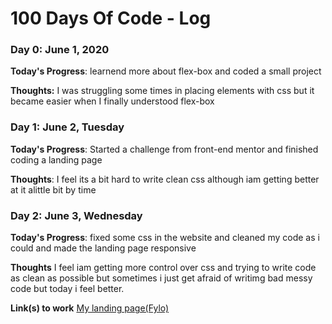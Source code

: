 # 100 Days Of Code - Log

### Day 0: June 1, 2020 

**Today's Progress**: learnend more about flex-box and coded a small project

**Thoughts:** I was struggling some times in placing elements with css but it became easier when I finally understood flex-box

### Day 1: June 2, Tuesday 

**Today's Progress**: Started a challenge from front-end mentor and finished coding a landing page

**Thoughts**: I feel its a bit hard to write clean css although iam getting better at it alittle bit by time

### Day 2: June 3, Wednesday

**Today's Progress**: fixed some css in the website and cleaned my code as i could and made the landing page responsive

**Thoughts** I feel iam getting more control over css and trying to write code as clean as possible but sometimes i just get afraid of writimg bad messy code but today i feel better.

**Link(s) to work**
[My landing page(Fylo)](https://fylo-dark-mode-challenge-41x6x4332.now.sh)
